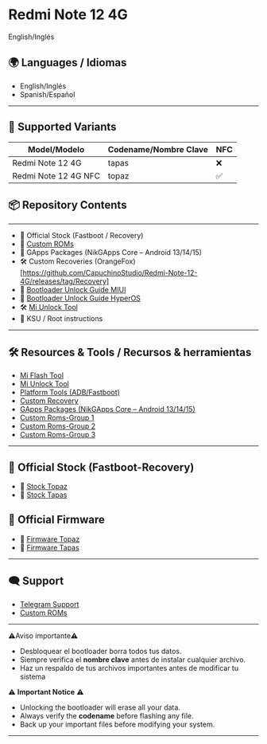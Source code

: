 # Redmi Note 12 4G

English/Inglés
## 🌍 Languages / Idiomas
- English/Inglés
- Spanish/Español

---
## 📱 Supported Variants

| Model/Modelo           | Codename/Nombre Clave | NFC |
|------------------------|----------|-----|
| Redmi Note 12 4G       |   tapas  |  ❌  |
| Redmi Note 12 4G NFC   |   topaz  |  ✅  |
## 📦 Repository Contents

---
- 🔄 Official Stock (Fastboot / Recovery)
- 📲 [Custom ROMs](https://t.me/RedmiNote12Indonesia_ch)
- 🧩 GApps Packages (NikGApps Core – Android 13/14/15)
- 🛠️ Custom Recoveries (OrangeFox)[https://github.com/CapuchinoStudio/Redmi-Note-12-4G/releases/tag/Recovery]
- 🧱 [Bootloader Unlock Guide MIUI]()
- 🧱 [Bootloader Unlock Guide HyperOS](https://xiaomiui.net/how-unlock-bootloader-xiaomi-hyperos-53493/)
- 🛠️ [Mi Unlock Tool](https://en.miui.com/unlock/download_en.html)
- 🔧 KSU / Root instructions

---

## 🛠️ Resources & Tools / Recursos & herramientas

- [Mi Flash Tool](https://xiaomiflashtool.com)
- [Mi Unlock Tool](https://en.miui.com/unlock/download_en.html)
- [Platform Tools (ADB/Fastboot)](https://developer.android.com/studio/releases/platform-tools)
- [Custom Recovery](https://github.com/CapuchinoStudio/Redmi-Note-12-4G/releases/tag/Recovery)
- [GApps Packages (NikGApps Core – Android 13/14/15)](https://github.com/CapuchinoStudio/Redmi-Note-12-4G/releases/tag/Gapps)
- [Custom Roms-Group 1](https://t.me/RedmiNote124GNFC)
- [Custom Roms-Group 2](https://t.me/RedmiNote12Indonesia_ch)
- [Custom Roms-Group 3](https://t.me/RN124GTAPAS)

  
---

## 📲 Official Stock (Fastboot-Recovery)
- 📎 [Stock Topaz](https://mifirm.net/model/topaz.ttt#global)
- 📎 [Stock Tapas](https://mifirm.net/model/tapas.ttt#global)

  
## 📲 Official Firmware
- 📎 [Firmware Topaz](https://xmfirmwareupdater.com/archive/firmware/topaz/)
- 📎 [Firmware Tapas](https://xmfirmwareupdater.com/archive/firmware/tapas/)

---

## 🗨️ Support
- [Telegram Support](https://t.me/RedmiNote124GNFC)
- [Custom ROMs](https://t.me/RedmiNote12Indonesia_ch)
  
---

⚠️Aviso importante⚠️
- Desbloquear el bootloader borra todos tus datos.
- Siempre verifica el **nombre clave** antes de instalar cualquier archivo.
- Haz un respaldo de tus archivos importantes antes de modificar tu sistema

⚠️ **Important Notice** ⚠️

- Unlocking the bootloader will erase all your data.
- Always verify the **codename** before flashing any file.
- Back up your important files before modifying your system.

---



